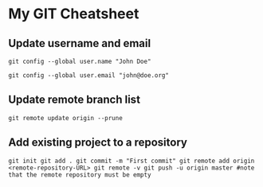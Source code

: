 # My GIT Cheatsheet

## Update username and email
`git config --global user.name "John Doe"`

`git config --global user.email "john@doe.org"`

## Update remote branch list
`git remote update origin --prune`

## Add existing project to a repository
`git init
git add .
git commit -m "First commit"
git remote add origin <remote-repository-URL>
git remote -v
git push -u origin master
#note that the remote repository must be empty`
